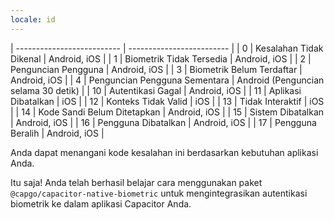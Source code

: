```yaml
---
locale: id
---
```


| -------------------------- | ------------------------- |
| 0    | Kesalahan Tidak Dikenal    | Android, iOS              |
| 1    | Biometrik Tidak Tersedia    | Android, iOS              |
| 2    | Penguncian Pengguna        | Android, iOS              |
| 3    | Biometrik Belum Terdaftar  | Android, iOS              |
| 4    | Penguncian Pengguna Sementara | Android (Penguncian selama 30 detik) |
| 10   | Autentikasi Gagal          | Android, iOS              |
| 11   | Aplikasi Dibatalkan        | iOS                       |
| 12   | Konteks Tidak Valid        | iOS                       |
| 13   | Tidak Interaktif           | iOS                       |
| 14   | Kode Sandi Belum Ditetapkan | Android, iOS              |
| 15   | Sistem Dibatalkan          | Android, iOS              |
| 16   | Pengguna Dibatalkan        | Android, iOS              |
| 17   | Pengguna Beralih           | Android, iOS              |

Anda dapat menangani kode kesalahan ini berdasarkan kebutuhan aplikasi Anda.

Itu saja! Anda telah berhasil belajar cara menggunakan paket `@capgo/capacitor-native-biometric` untuk mengintegrasikan autentikasi biometrik ke dalam aplikasi Capacitor Anda.